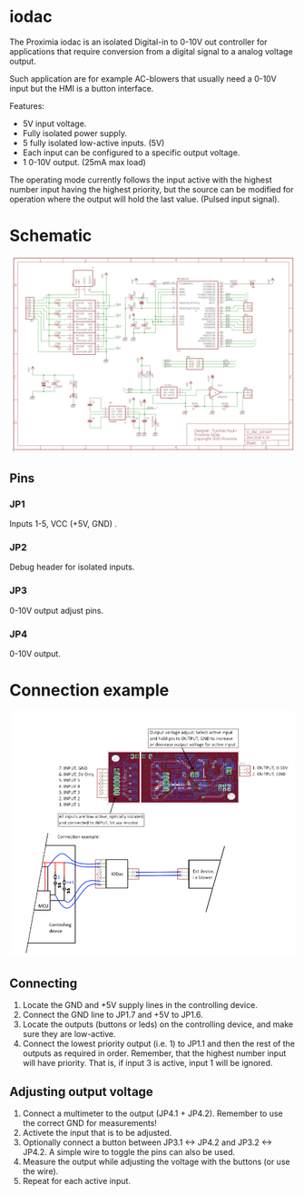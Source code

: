 # iodac
The Proximia iodac is an isolated Digital-in to 0-10V out controller for applications that require conversion from a digital signal to a analog voltage output.

Such application are for example AC-blowers that usually need a 0-10V input but the HMI is a button interface.

Features:
* 5V input voltage.
* Fully isolated power supply.
* 5 fully isolated low-active inputs. (5V)
* Each input can be configured to a specific output voltage.
* 1 0-10V output. (25mA max load)

The operating mode currently follows the input active with the highest number input having the highest priority, but
the source can be modified for operation where the output will hold the last value. (Pulsed input signal).

# Schematic

![Schematic](schematic.png)

## Pins
### JP1
Inputs 1-5, VCC (+5V, GND) .
### JP2
Debug header for isolated inputs.
### JP3
0-10V output adjust pins.
### JP4
0-10V output.

# Connection example

![Instructions](intruction.png)

## Connecting
1. Locate the GND and +5V supply lines in the controlling device.
1. Connect the GND line to JP1.7 and +5V to JP1.6.
1. Locate the outputs (buttons or leds) on the controlling device, and make sure they are low-active.
1. Connect the lowest priority output (i.e. 1) to JP1.1 and then the rest of the outputs as required in order. 
Remember, that the highest number input will have priority. That is, if input 3 is active, input 1 will be ignored.
 
## Adjusting output voltage
1. Connect a multimeter to the output (JP4.1 + JP4.2). Remember to use the correct GND for measurements!
1. Activete the input that is to be adjusted.
1. Optionally connect a button between JP3.1 <-> JP4.2 and JP3.2 <-> JP4.2. A simple wire to toggle the pins can also be used.
1. Measure the output while adjusting the voltage with the buttons (or use the wire).
1. Repeat for each active input.
